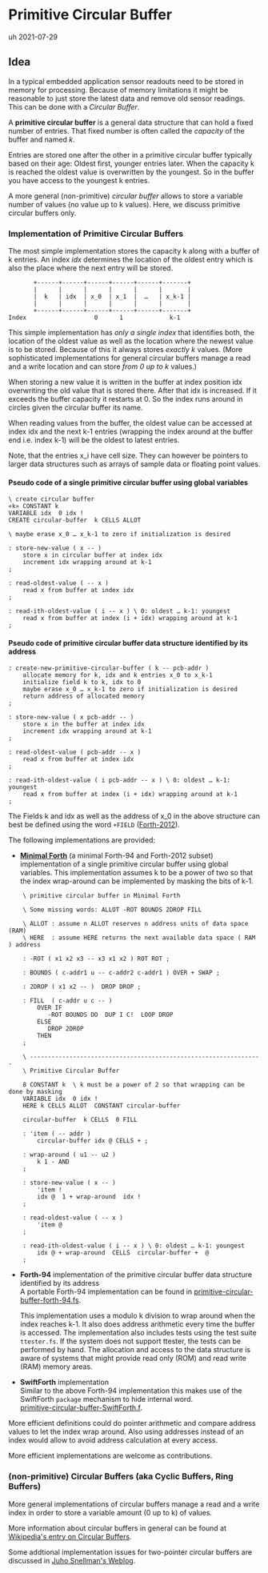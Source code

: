 # Primitive Circular Buffer                         

uh 2021-07-29

## Idea

In a typical embedded application sensor readouts need to be stored in memory for processing. 
Because of memory limitations it might be reasonable to just store the latest data and remove old sensor readings. This can be done with a *Circular Buffer*. 

A **primitive circular buffer** is a general data structure that can hold a fixed number of entries. That fixed number is often called the *capacity* of the buffer and named *k*.

Entries are stored one after the other in a primitive circular buffer typically based on their age: Oldest first, younger entries later. When the capacity k is reached the oldest value is overwritten by the youngest. So in the buffer you have access to the youngest k entries.

A more general (non-primitive) *circular buffer* allows to store a variable number of values (no value up to k values). Here, we discuss primitive circular buffers only.

### Implementation of Primitive Circular Buffers

The most simple implementation stores the capacity k along with a buffer of k entries. An index *idx* determines the location of the oldest entry which is also the place where the next entry will be stored.


```
       +------+------+------+------+------+-------+
       |      |      |      |      |      |       |
       |  k   | idx  | x_0  | x_1  |  …   | x_k-1 |
       |      |      |      |      |      |       |
       +------+------+------+------+------+-------+
Index                   0      1             k-1

```

This simple implementation has *only a single index* that identifies both, the location of the oldest value as well as the location where the newest value is to be stored. Because of this it always stores *exactly k* values. (More sophisticated implementations for general circular buffers manage a read and a write location and can store *from 0 up to k* values.)

When storing a new value it is written in the buffer at index position idx overwriting the old value that is stored there. After that idx is increased. If it exceeds the buffer capacity it restarts at 0. So the index runs around in circles given the circular buffer its name.

When reading values from the buffer, the oldest value can be accessed at index idx and the next k-1 entries (wrapping the index around at the buffer end i.e. index k-1) will be the oldest to latest entries.

Note, that the entries x_i have cell size. They can however be pointers to larger data structures such as arrays of sample data or floating point values.

#### Pseudo code of a single primitive circular buffer using global variables

    \ create circular buffer 
    «k» CONSTANT k
    VARIABLE idx  0 idx !
    CREATE circular-buffer  k CELLS ALLOT

    \ maybe erase x_0 … x_k-1 to zero if initialization is desired

    : store-new-value ( x -- )
        store x in circular buffer at index idx
        increment idx wrapping around at k-1 
    ;

    : read-oldest-value ( -- x )
        read x from buffer at index idx
    ;

    : read-ith-oldest-value ( i -- x ) \ 0: oldest … k-1: youngest
        read x from buffer at index (i + idx) wrapping around at k-1
    ;


#### Pseudo code of primitive circular buffer data structure identified by its address

    : create-new-primitive-circular-buffer ( k -- pcb-addr )
        allocate memory for k, idx and k entries x_0 to x_k-1
        initialize field k to k, idx to 0
        maybe erase x_0 … x_k-1 to zero if initialization is desired
        return address of allocated memory
    ;

    : store-new-value ( x pcb-addr -- )
        store x in the buffer at index idx
        increment idx wrapping around at k-1 
    ;

    : read-oldest-value ( pcb-addr -- x )
        read x from buffer at index idx
    ;

    : read-ith-oldest-value ( i pcb-addr -- x ) \ 0: oldest … k-1: youngest
        read x from buffer at index (i + idx) wrapping around at k-1
    ;


The Fields k and idx as well as the address of x_0 in the above structure can best be defined using the word `+FIELD` ([Forth-2012](https://forth-standard.org/standard/facility/PlusFIELD)).


The following implementations are provided:

- **[Minimal Forth]** (a minimal Forth-94 and Forth-2012 subset) implementation of a single primitive circular buffer using global variables. This implementation assumes k to be a power of two so that the index wrap-around can be implemented by masking the bits of k-1.

```forth
    \ primitive circular buffer in Minimal Forth

    \ Some missing words: ALLOT -ROT BOUNDS 2DROP FILL

    \ ALLOT : assume n ALLOT reserves n address units of data space (RAM)
    \ HERE  : assume HERE returns the next available data space ( RAM ) address

    : -ROT ( x1 x2 x3 -- x3 x1 x2 ) ROT ROT ;

    : BOUNDS ( c-addr1 u -- c-addr2 c-addr1 ) OVER + SWAP ;

    : 2DROP ( x1 x2 -- )  DROP DROP ;

    : FILL  ( c-addr u c -- ) 
        OVER IF 
           -ROT BOUNDS DO  DUP I C!  LOOP DROP
        ELSE
           DROP 2DROP
        THEN 
    ;

    \ -----------------------------------------------------------------
    \ Primitive Circular Buffer
    
    8 CONSTANT k  \ k must be a power of 2 so that wrapping can be done by masking
    VARIABLE idx  0 idx !
    HERE k CELLS ALLOT  CONSTANT circular-buffer

    circular-buffer  k CELLS  0 FILL

    : 'item ( -- addr ) 
        circular-buffer idx @ CELLS + ;

    : wrap-around ( u1 -- u2 )
        k 1 - AND 
    ;

    : store-new-value ( x -- )
        'item !
        idx @  1 + wrap-around  idx ! 
    ;

    : read-oldest-value ( -- x )
        'item @
    ;

    : read-ith-oldest-value ( i -- x ) \ 0: oldest … k-1: youngest
        idx @ + wrap-around  CELLS  circular-buffer +  @  
    ;
```

- **Forth-94** implementation of the primitive circular buffer data structure identified by its address  
   A portable Forth-94 implementation can be found in [primitive-circular-buffer-forth-94.fs](primitive-circular-buffer-forth-94.fs).

   This implementation uses a modulo k division to wrap around when the index reaches k-1. It also does address arithmetic every time the buffer is accessed.
   The implementation also includes tests using the test suite `ttester.fs`. If the system does not support ttester, the tests can be performed by hand.
   The allocation and access to the data structure is aware of systems that might provide read only (ROM) and read write (RAM) memory areas.

- **SwiftForth** implementation  
   Similar to the above Forth-94 implementation this makes use of the SwiftForth `package` mechanism to hide internal word.  
   [primitive-circular-buffer-SwiftForth.f](primitive-circular-buffer-SwiftForth.f).


More efficient definitions could do pointer arithmetic and compare address values to let the index wrap around. 
Also using addresses instead of an index would allow to avoid address calculation at every access.

More efficient implementations are welcome as contributions.

### (non-primitive) Circular Buffers (aka Cyclic Buffers, Ring Buffers)

More general implementations of circular buffers manage a read and a write index in order to store a variable amount (0 up to k) of values.

More information about circular buffers in general can be found at [Wikipedia's entry on Circular Buffers](https://en.wikipedia.org/wiki/Circular_buffer).

Some addtional implementation issues for two-pointer circular buffers are discussed in [Juho Snellman's Weblog](https://www.snellman.net/blog/archive/2016-12-13-ring-buffers/).

[Minimal Forth]: http://www.euroforth.org/ef15/papers/knaggs.pdf
